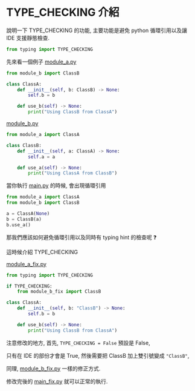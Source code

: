 # TYPE_CHECKING 介紹

說明一下 TYPE_CHECKING 的功能, 主要功能是避免 python 循環引用以及讓 IDE 支援靜態檢查.

```python
from typing import TYPE_CHECKING
```

先來看一個例子 [module_a.py](module_a.py)

```python
from module_b import ClassB

class ClassA:
    def __init__(self, b: ClassB) -> None:
        self.b = b

    def use_b(self) -> None:
        print("Using ClassB from ClassA")
```

[module_b.py](module_b.py)

```python
from module_a import ClassA

class ClassB:
    def __init__(self, a: ClassA) -> None:
        self.a = a

    def use_a(self) -> None:
        print("Using ClassA from ClassB")
```

當你執行 [main.py](main.py) 的時候, 會出現循環引用

```python
from module_a import ClassA
from module_b import ClassB

a = ClassA(None)
b = ClassB(a)
b.use_a()
```

那我們應該如何避免循環引用以及同時有 typing hint 的檢查呢 ❓

這時候介紹 TYPE_CHECKING

[module_a_fix.py](module_a_fix.py)

```python
from typing import TYPE_CHECKING

if TYPE_CHECKING:
    from module_b_fix import ClassB

class ClassA:
    def __init__(self, b: "ClassB") -> None:
        self.b = b

    def use_b(self) -> None:
        print("Using ClassB from ClassA")
```

注意修改的地方, 首先, `TYPE_CHECKING = False` 預設是 False,

只有在 IDE 的部份才會是 True, 然後需要把 ClassB 加上雙引號變成 `"ClassB"`,

同理, [module_b_fix.py](module_b_fix.py) 一樣的修正方式.

修改完後的 [main_fix.py](main_fix.py) 就可以正常的執行.